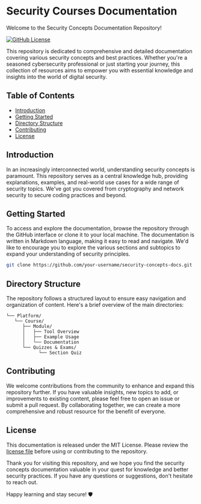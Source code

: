 # Security Courses Documentation
Welcome to the Security Concepts Documentation Repository!

[![GitHub License](https://github.com/MichaelLoka/Security-Courses-Documentation)](https://github.com/MichaelLoka/Security-Courses-Documentation/blob/main/LICENSE)

This repository is dedicated to comprehensive and detailed documentation covering various security concepts and best practices. Whether you're a seasoned cybersecurity professional or just starting your journey, this collection of resources aims to empower you with essential knowledge and insights into the world of digital security.

## Table of Contents

- [Introduction](#introduction)
- [Getting Started](#getting-started)
- [Directory Structure](#directory-structure)
- [Contributing](#contributing)
- [License](#license)

## Introduction

In an increasingly interconnected world, understanding security concepts is paramount. This repository serves as a central knowledge hub, providing explanations, examples, and real-world use cases for a wide range of security topics. We've got you covered from cryptography and network security to secure coding practices and beyond.

## Getting Started

To access and explore the documentation, browse the repository through the GitHub interface or clone it to your local machine. The documentation is written in Markdown language, making it easy to read and navigate. We'd like to encourage you to explore the various sections and subtopics to expand your understanding of security principles.

```bash
git clone https://github.com/your-username/security-concepts-docs.git
```
## Directory Structure

The repository follows a structured layout to ensure easy navigation and organization of content. Here's a brief overview of the main directories:
```
└── Platform/
   └── Course/
      ├── Module/
      │   ├── Tool Overview
      │   ├── Example Usage
      │   └── Documentation
      └── Quizzes & Exams/
            └── Section Quiz
```

## Contributing

We welcome contributions from the community to enhance and expand this repository further. If you have valuable insights, new topics to add, or improvements to existing content, please feel free to open an issue or submit a pull request. By collaborating together, we can create a more comprehensive and robust resource for the benefit of everyone.

## License

This documentation is released under the MIT License. Please review the [license file](LICENSE) before using or contributing to the repository.

Thank you for visiting this repository, and we hope you find the security concepts documentation valuable in your quest for knowledge and better security practices. If you have any questions or suggestions, don't hesitate to reach out.

Happy learning and stay secure! 🛡️

